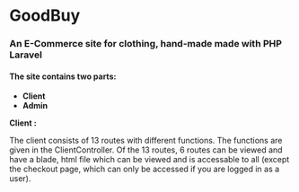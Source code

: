 # GoodBuy

### An E-Commerce site for clothing, hand-made made with PHP Laravel

#### The site contains two parts:
* **Client**
* **Admin**

**Client :**

The client consists of 13 routes with different functions. The functions are given in the ClientController. Of the 13 routes, 6 routes can be viewed and have a blade, html file which can be viewed and is accessable to all (except the checkout page, which can only be accessed if you are logged in as a user). 

    



